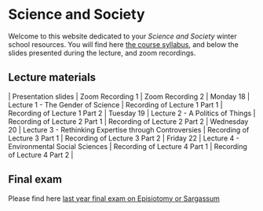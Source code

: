 # Science and Society

Welcome to this website dedicated to your *Science and Society* winter school resources. You will find here [the course syllabus](/resources/science-and-society-syllabus.pdf), and below the slides presented during the lecture, and zoom recordings.

## Lecture materials

 | Presentation slides | Zoom Recording 1 | Zoom Recording 2 |
Monday 18 | Lecture 1 - The Gender of Science | Recording of Lecture 1 Part 1 | Recording of Lecture 1 Part 2 |
Tuesday 19 | Lecture 2 - A Politics of Things | Recording of Lecture 2 Part 1 | Recording of Lecture 2 Part 2 |
Wednesday 20 | Lecture 3 - Rethinking Expertise through Controversies | Recording of Lecture 3 Part 1 | Recording of Lecture 3 Part 2 |
Friday 22 | Lecture 4 - Environmental Social Sciences | Recording of Lecture 4 Part 1 | Recording of Lecture 4 Part 2 |

## Final exam

Please find here [last year final exam on Episiotomy or Sargassum](/resources/2020-science-and-society-exam.pdf)
